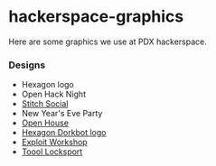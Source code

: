 # hackerspace-graphics
Here are some graphics we use at PDX hackerspace.

### Designs

   * Hexagon logo
   * Open Hack Night
   * [Stitch Social](images/stitch-solial.png "image")
   * New Year's Eve Party
   * [Open House](images/open-house.png "image")
   * [Hexagon Dorkbot logo](images/hexagon-dorkbot.png "image")
   * [Exploit Workshop](images/exploit-workshop.png "image")
   * [Toool Locksport](images/toool-locksport.png "image")
   
